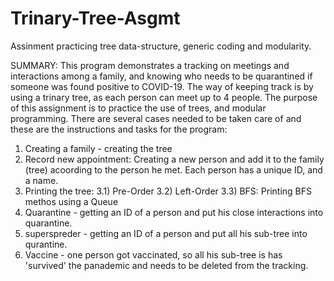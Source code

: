 # Trinary-Tree-Asgmt
Assinment practicing tree data-structure, generic coding and modularity.

SUMMARY:
This program demonstrates a tracking on meetings and interactions among a family, and knowing who needs to be quarantined if someone was found positive to COVID-19.
The way of keeping track is by using a trinary tree, as each person can meet up to 4 people.
The purpose of this assignment is to practice the use of trees, and modular programming.
There are several cases needed to be taken care of and these are the instructions and tasks for the program:

1) Creating a family - creating the tree
2) Record new appointment:
   Creating a new person and add it to the family (tree) acoording to the person he met. Each person has a unique ID, and a name.
3) Printing the tree:
  3.1) Pre-Order
  3.2) Left-Order
  3.3) BFS: 
       Printing BFS methos using a Queue
4) Quarantine - getting an ID of a person and put his close interactions into quarantine.
5) superspreder - getting an ID of a person and put all his sub-tree into qurantine.
6) Vaccine - one person got vaccinated, so all his sub-tree is has 'survived' the panademic and needs to be deleted from the tracking.

